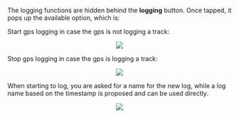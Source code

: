 The logging functions are hidden behind the **logging** button. Once tapped, it pops up the available option, which is:

Start gps logging in case the gps is not logging a track:

<p align='center'><img src='http://wiki.geopaparazzi.googlecode.com/git/images2/11_gps_start_logging.png' /></p>

Stop gps logging in case the gps is logging a track:

<p align='center'><img src='http://wiki.geopaparazzi.googlecode.com/git/images2/13_gps_stop_logging.png' /></p>


When starting to log, you are asked for a name for the new log, while a log name based on the timestamp is proposed and can be used directly.

<p align='center'><img src='http://wiki.geopaparazzi.googlecode.com/git/images2/12_gps_name_logging.png' /></p>